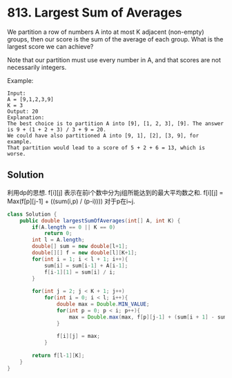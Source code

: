 # 813. Largest Sum of Averages

We partition a row of numbers A into at most K adjacent (non-empty) groups, then our score is the sum of the average of each group. What is the largest score we can achieve?

Note that our partition must use every number in A, and that scores are not necessarily integers.

Example:
```
Input: 
A = [9,1,2,3,9]
K = 3
Output: 20
Explanation: 
The best choice is to partition A into [9], [1, 2, 3], [9]. The answer is 9 + (1 + 2 + 3) / 3 + 9 = 20.
We could have also partitioned A into [9, 1], [2], [3, 9], for example.
That partition would lead to a score of 5 + 2 + 6 = 13, which is worse.
```

## Solution
利用dp的思想.
f[i][j] 表示在前i个数中分为j组所能达到的最大平均数之和.
f[i][j] = Max(f[p][j-1] + ((sum(i,p) / (p-i)))) 对于p在i~j.
``` java
class Solution {
    public double largestSumOfAverages(int[] A, int K) {
        if(A.length == 0 || K == 0)
            return 0;
        int l = A.length;
        double[] sum = new double[l+1];
        double[][] f = new double[l][K+1];
        for(int i = 1; i < l + 1; i++){
            sum[i] = sum[i-1] + A[i-1];
            f[i-1][1] = sum[i] / i;
        }
        
        for(int j = 2; j < K + 1; j++)
            for(int i = 0; i < l; i++){
                double max = Double.MIN_VALUE;
                for(int p = 0; p < i; p++){
                    max = Double.max(max, f[p][j-1] + (sum[i + 1] - sum[p + 1]) / (i - p));
                }
                
                f[i][j] = max;
            }
        
        return f[l-1][K];
    }
}
```